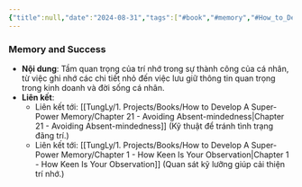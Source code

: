 ```yaml
---
{"title":null,"date":"2024-08-31","tags":["#book","#memory","#How_to_Develop_A_Super_Power_Memory"],"Chương":"Chương20","dg-publish":true,"dg-home":false,"permalink":"/tung-ly/1-projects/books/how-to-develop-a-super-power-memory/chapter-20-the-importance-of-memory/","dgPassFrontmatter":true}
---
```


### Memory and Success

- **Nội dung**: Tầm quan trọng của trí nhớ trong sự thành công của cá nhân, từ việc ghi nhớ các chi tiết nhỏ đến việc lưu giữ thông tin quan trọng trong kinh doanh và đời sống cá nhân.
- **Liên kết**:
    - Liên kết tới: [[TungLy/1. Projects/Books/How to Develop A Super-Power Memory/Chapter 21 - Avoiding Absent-mindedness\|Chapter 21 - Avoiding Absent-mindedness]] (Kỹ thuật để tránh tình trạng đãng trí.)
    - Liên kết tới: [[TungLy/1. Projects/Books/How to Develop A Super-Power Memory/Chapter 1 - How Keen Is Your Observation\|Chapter 1 - How Keen Is Your Observation]] (Quan sát kỹ lưỡng giúp cải thiện trí nhớ.)
